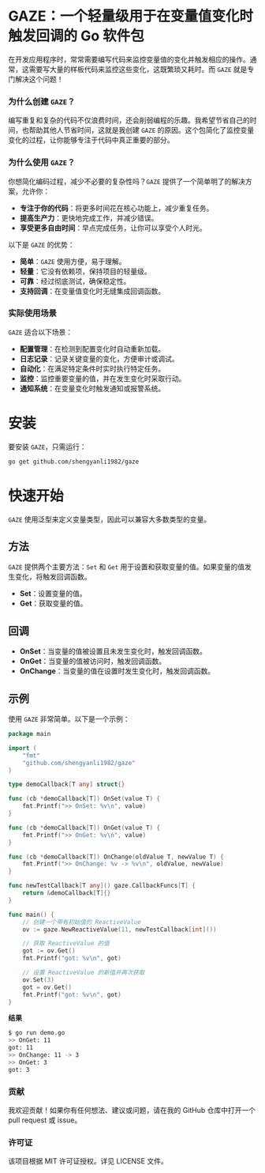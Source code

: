 # GAZE：一个轻量级用于在变量值变化时触发回调的 Go 软件包

在开发应用程序时，常常需要编写代码来监控变量值的变化并触发相应的操作。通常，这需要写大量的样板代码来监控这些变化，这既繁琐又耗时。而 `GAZE` 就是专门解决这个问题！

### 为什么创建 `GAZE`？

编写重复和复杂的代码不仅浪费时间，还会削弱编程的乐趣。我希望节省自己的时间，也帮助其他人节省时间，这就是我创建 `GAZE` 的原因。这个包简化了监控变量变化的过程，让你能够专注于代码中真正重要的部分。

### 为什么使用 `GAZE`？

你想简化编码过程，减少不必要的复杂性吗？`GAZE` 提供了一个简单明了的解决方案，允许你：

-   **专注于你的代码**：将更多时间花在核心功能上，减少重复任务。
-   **提高生产力**：更快地完成工作，并减少错误。
-   **享受更多自由时间**：早点完成任务，让你可以享受个人时光。

以下是 `GAZE` 的优势：

-   **简单**：`GAZE` 使用方便，易于理解。
-   **轻量**：它没有依赖项，保持项目的轻量级。
-   **可靠**：经过彻底测试，确保稳定性。
-   **支持回调**：在变量值变化时无缝集成回调函数。

### 实际使用场景

`GAZE` 适合以下场景：

-   **配置管理**：在检测到配置变化时自动重新加载。
-   **日志记录**：记录关键变量的变化，方便审计或调试。
-   **自动化**：在满足特定条件时实时执行特定任务。
-   **监控**：监控重要变量的值，并在发生变化时采取行动。
-   **通知系统**：在变量变化时触发通知或报警系统。

# 安装

要安装 `GAZE`，只需运行：

```bash
go get github.com/shengyanli1982/gaze
```

# 快速开始

`GAZE` 使用泛型来定义变量类型，因此可以兼容大多数类型的变量。

## 方法

`GAZE` 提供两个主要方法：`Set` 和 `Get` 用于设置和获取变量的值。如果变量的值发生变化，将触发回调函数。

-   **Set**：设置变量的值。
-   **Get**：获取变量的值。

## 回调

-   **OnSet**：当变量的值被设置且未发生变化时，触发回调函数。
-   **OnGet**：当变量的值被访问时，触发回调函数。
-   **OnChange**：当变量的值在设置时发生变化时，触发回调函数。

## 示例

使用 `GAZE` 非常简单。以下是一个示例：

```go
package main

import (
    "fmt"
    "github.com/shengyanli1982/gaze"
)

type demoCallback[T any] struct{}

func (cb *demoCallback[T]) OnSet(value T) {
    fmt.Printf(">> OnSet: %v\n", value)
}

func (cb *demoCallback[T]) OnGet(value T) {
    fmt.Printf(">> OnGet: %v\n", value)
}

func (cb *demoCallback[T]) OnChange(oldValue T, newValue T) {
    fmt.Printf(">> OnChange: %v -> %v\n", oldValue, newValue)
}

func newTestCallback[T any]() gaze.CallbackFuncs[T] {
    return &demoCallback[T]{}
}

func main() {
    // 创建一个带有初始值的 ReactiveValue
    ov := gaze.NewReactiveValue(11, newTestCallback[int]())

    // 获取 ReactiveValue 的值
    got := ov.Get()
    fmt.Printf("got: %v\n", got)

    // 设置 ReactiveValue 的新值并再次获取
    ov.Set(3)
    got = ov.Get()
    fmt.Printf("got: %v\n", got)
}
```

**结果**

```bash
$ go run demo.go
>> OnGet: 11
got: 11
>> OnChange: 11 -> 3
>> OnGet: 3
got: 3
```

### 贡献

我欢迎贡献！如果你有任何想法、建议或问题，请在我的 GitHub 仓库中打开一个 pull request 或 issue。

### 许可证

该项目根据 MIT 许可证授权。详见 LICENSE 文件。
